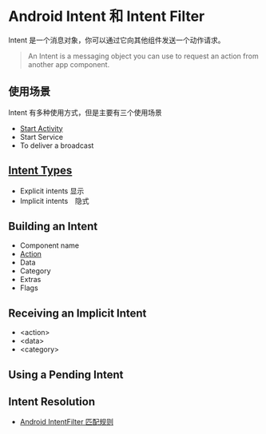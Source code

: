 # Android Intent 和 Intent Filter

Intent 是一个消息对象，你可以通过它向其他组件发送一个动作请求。

> An Intent is a messaging object you can use to request an action from another app component. 


<!--more-->

## 使用场景
Intent 有多种使用方式，但是主要有三个使用场景

* [Start Activity](http://www.binkery.com/archives/111.html)
* Start Service
* To deliver a broadcast

## [Intent Types](http://blog.binkery.com/android/intent/intent.html)

* Explicit intents 显示
* Implicit intents　隐式

## Building an Intent
* Component name
* [Action](http://www.binkery.com/archives/419.html)
* Data
* Category
* Extras
* Flags

## Receiving an Implicit Intent
* \<action\>
* \<data\>
* \<category\>

## Using a Pending Intent

## Intent Resolution


* [Android IntentFilter 匹配规则](http://www.binkery.com/archives/420.html)